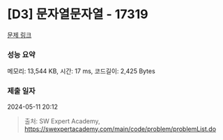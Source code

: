 # [D3] 문자열문자열 - 17319 

[문제 링크](https://swexpertacademy.com/main/code/problem/problemDetail.do?contestProbId=AYgEiwbKy48DFARP) 

### 성능 요약

메모리: 13,544 KB, 시간: 17 ms, 코드길이: 2,425 Bytes

### 제출 일자

2024-05-11 20:12



> 출처: SW Expert Academy, https://swexpertacademy.com/main/code/problem/problemList.do